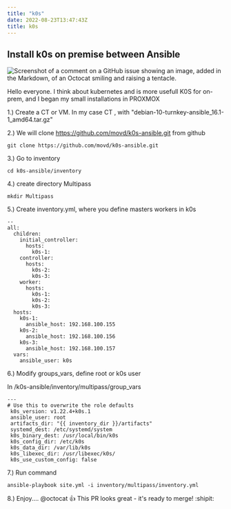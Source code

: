 ```yaml
---
title: "k0s"
date: 2022-08-23T13:47:43Z
title: k0s
---
```

Install k0s on premise between Ansible   
---

![Screenshot of a comment on a GitHub issue showing an image, added in the Markdown, of an Octocat smiling and raising a tentacle.](https://encrypted-tbn0.gstatic.com/images?q=tbn:ANd9GcSptfiRacpBB1Bjlz8sYKT4I0XeSW7mHAAtywLF7-K35jtbI4-i9z82c9Cy60NDVanjkfI)

Hello everyone. I think about kubernetes and is more usefull K0S for on-prem, and I began my small installations in PROXMOX 

1.) Create a CT or VM. In my case CT , with "debian-10-turnkey-ansible_16.1-1_amd64.tar.gz"

2.) We will clone  https://github.com/movd/k0s-ansible.git from github

```shell
git clone https://github.com/movd/k0s-ansible.git
```
3.) Go to inventory 

```shell 
cd k0s-ansible/inventory
```
4.)  create directory Multipass

```shell
mkdir Multipass
```
5.) Create inventory.yml, where you define  masters workers in k0s

```shell
--
all:
  children:
    initial_controller:
      hosts:
        k0s-1:
    controller:
      hosts:
        k0s-2:
        k0s-3:
    worker:
      hosts:
        k0s-1:
        k0s-2:
        k0s-3:
  hosts:
    k0s-1:
      ansible_host: 192.168.100.155
    k0s-2:
      ansible_host: 192.168.100.156
    k0s-3:
      ansible_host: 192.168.100.157
  vars:
    ansible_user: k0s
```
6.) Modify groups_vars, define root or k0s user 

In /k0s-ansible/inventory/multipass/group_vars 

```shell
---
# Use this to overwrite the role defaults
 k0s_version: v1.22.4+k0s.1
 ansible_user: root
 artifacts_dir: "{{ inventory_dir }}/artifacts"
 systemd_dest: /etc/systemd/system
 k0s_binary_dest: /usr/local/bin/k0s
 k0s_config_dir: /etc/k0s
 k0s_data_dir: /var/lib/k0s
 k0s_libexec_dir: /usr/libexec/k0s/
 k0s_use_custom_config: false
```

7.) Run command 
```shell
ansible-playbook site.yml -i inventory/multipass/inventory.yml
```
8.) Enjoy....
@octocat :+1: This PR looks great - it's ready to merge! :shipit:


